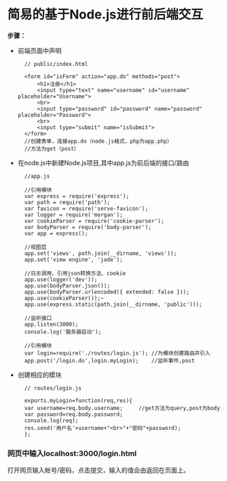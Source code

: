 # 简易的基于Node.js进行前后端交互

**步骤：**

* 前端页面中声明
    	
    	// public/index.html

    	<form id="isForm" action="app.do" methods="post">
			<h1>注册</h1>
			<input type="text" name="username" id="username" placeholder="Username">
			<br>
			<input type="password" id="password" name="password" placeholder="Password">
			<br>
			<input type="submit" name="isSubmit">
		</form>
		//创建表单，连接app.do（node.js格式，php为app.php）
		//方法为get（post）

* 在node.js中新建Node.js项目,其中app.js为前后端的接口/路由

		//app.js

		//引用模块
		var express = require('express');
		var path = require('path');
		var favicon = require('serve-favicon');
		var logger = require('morgan');
		var cookieParser = require('cookie-parser');
		var bodyParser = require('body-parser');
		var app = express();

		//视图层
		app.set('views', path.join(__dirname, 'views'));
		app.set('view engine', 'jade');

		//日志调用、引用json转换方法、cookie
		app.use(logger('dev'));
		app.use(bodyParser.json());
		app.use(bodyParser.urlencoded({ extended: false }));
		app.use(cookieParser());~
		app.use(express.static(path.join(__dirname, 'public')));

		//监听接口
		app.listen(3000);
		console.log('服务器启动');

		//引用模块
		var login=require('./routes/login.js'); //为模块创建路由并引入
		app.post('/login.do',login.myLogin);	//监听事件,post

* 创建相应的模块

		// routes/login.js

		exports.myLogin=function(req,res){
	    var username=req.body.username;		//get方法为query,post为body
	    var password=req.body.password;
	    console.log(req);
	    res.send('用户名'+username+"<br>"+"密码"+password);
		};


### 网页中输入localhost:3000/login.html

打开网页输入帐号/密码，点击提交，输入的值会由返回在页面上。
		
	
